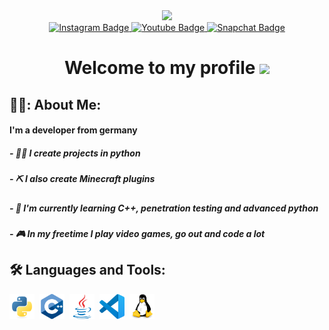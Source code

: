 <div id="header" align="center">
  <img src="https://media.discordapp.net/attachments/1094393138078044341/1140035733462192128/me.png" width="100"/>
</div>
<div id="badges" align="center">
  <a href="https://instagram.com/melih.ro">
    <img src="https://img.shields.io/badge/Instagram-purple?style=for-the-badge&logo=instagram&logoColor=white" alt="Instagram Badge"/>
  </a>
  <a href="https://www.youtube.com/channel/UCAxUyF37wenIG1BwlbKesVg">
    <img src="https://img.shields.io/badge/YouTube-red?style=for-the-badge&logo=youtube&logoColor=white" alt="Youtube Badge"/>
  </a>
  <a href="https://snapchat.com/add/melih6eins">
    <img src="https://img.shields.io/badge/Snapchat-yellow?style=for-the-badge&logo=snapchat&logoColor=white" alt="Snapchat Badge"/>
  </a>
  <h1>
    Welcome to my profile
    <img src="https://media.giphy.com/media/hvRJCLFzcasrR4ia7z/giphy.gif" width="30px"/>
  </h1>
</div>
<div>
  <h2>👨‍💻: About Me: </h2>
  <h4>I'm a developer from germany</h4>
  <h5>- 👨‍🎓 I create projects in python</h5>
  <h5>- ⛏️ I also create Minecraft plugins</h5>
  <h5>- 📘 I'm currently learning C++, penetration testing and advanced python</h5>
  <h5>- 🎮 In my freetime I play video games, go out and code a lot</h5>
</div>
<div>
  <h2>🛠️ Languages and Tools: </h2>
  <div>
    <img src="https://github.com/devicons/devicon/blob/master/icons/python/python-original.svg" title="Python" alt="Python" width="40" height="40"/>&nbsp;
    <img src="https://github.com/devicons/devicon/blob/master/icons/cplusplus/cplusplus-original.svg" title="Cpp" alt="Cpp" width="40" height="40"/>&nbsp;
    <img src="https://github.com/devicons/devicon/blob/master/icons/java/java-original.svg" title="Java" alt="Java" width="40" height="40"/>&nbsp;
    <img src="https://github.com/devicons/devicon/blob/master/icons/vscode/vscode-original.svg" title="Vscode" alt="Vscode" width="40" height="40"/>&nbsp;
    <img src="https://github.com/devicons/devicon/blob/master/icons/linux/linux-original.svg" title="Linux" alt="Linux" width="40" height="40"/>&nbsp; 
  </div>
</div>
